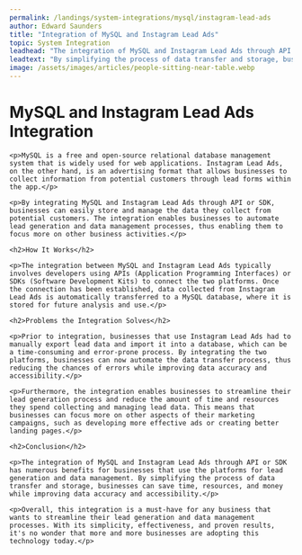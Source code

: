 ```yaml
---
permalink: /landings/system-integrations/mysql/instagram-lead-ads
author: Edward Saunders
title: "Integration of MySQL and Instagram Lead Ads"
topic: System Integration
leadhead: "The integration of MySQL and Instagram Lead Ads through API or SDK has numerous benefits for businesses that use the platforms for lead generation and data management"
leadtext: "By simplifying the process of data transfer and storage, businesses can save time, resources, and money while improving data accuracy and accessibility."
image: /assets/images/articles/people-sitting-near-table.webp
---
```

<div class="arttext">
	<h1>MySQL and Instagram Lead Ads Integration</h1>

	<p>MySQL is a free and open-source relational database management system that is widely used for web applications. Instagram Lead Ads, on the other hand, is an advertising format that allows businesses to collect information from potential customers through lead forms within the app.</p>

	<p>By integrating MySQL and Instagram Lead Ads through API or SDK, businesses can easily store and manage the data they collect from potential customers. The integration enables businesses to automate lead generation and data management processes, thus enabling them to focus more on other business activities.</p>

	<h2>How It Works</h2>

	<p>The integration between MySQL and Instagram Lead Ads typically involves developers using APIs (Application Programming Interfaces) or SDKs (Software Development Kits) to connect the two platforms. Once the connection has been established, data collected from Instagram Lead Ads is automatically transferred to a MySQL database, where it is stored for future analysis and use.</p>

	<h2>Problems the Integration Solves</h2>

	<p>Prior to integration, businesses that use Instagram Lead Ads had to manually export lead data and import it into a database, which can be a time-consuming and error-prone process. By integrating the two platforms, businesses can now automate the data transfer process, thus reducing the chances of errors while improving data accuracy and accessibility.</p>

	<p>Furthermore, the integration enables businesses to streamline their lead generation process and reduce the amount of time and resources they spend collecting and managing lead data. This means that businesses can focus more on other aspects of their marketing campaigns, such as developing more effective ads or creating better landing pages.</p>

	<h2>Conclusion</h2>

	<p>The integration of MySQL and Instagram Lead Ads through API or SDK has numerous benefits for businesses that use the platforms for lead generation and data management. By simplifying the process of data transfer and storage, businesses can save time, resources, and money while improving data accuracy and accessibility.</p>

	<p>Overall, this integration is a must-have for any business that wants to streamline their lead generation and data management processes. With its simplicity, effectiveness, and proven results, it's no wonder that more and more businesses are adopting this technology today.</p>

</div>
